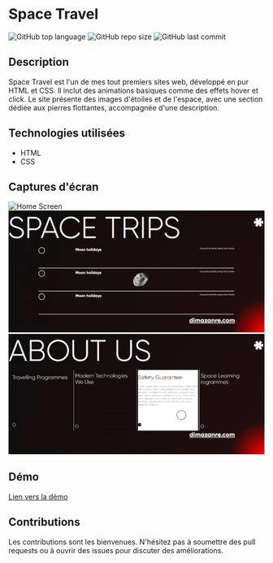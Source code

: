 # Space Travel

![GitHub top language](https://img.shields.io/github/languages/top/dimainc26/space_travel)
![GitHub repo size](https://img.shields.io/github/repo-size/dimainc26/space_travel)
![GitHub last commit](https://img.shields.io/github/last-commit/dimainc26/space_travel)

## Description
Space Travel est l'un de mes tout premiers sites web, développé en pur HTML et CSS. Il inclut des animations basiques comme des effets hover et click. Le site présente des images d'étoiles et de l'espace, avec une section dédiée aux pierres flottantes, accompagnée d'une description.

## Technologies utilisées
- HTML
- CSS

## Captures d'écran
![Home Screen](https://github.com/dimainc26/space_travel/blob/main/assets/home_screen.png)
![Trips](https://github.com/dimainc26/space_travel/blob/main/assets/trips.png)
![About](https://github.com/dimainc26/space_travel/blob/main/assets/about.png)

## Démo
[Lien vers la démo](https://dev.dimazanre.com/space_travel)

## Contributions
Les contributions sont les bienvenues. N'hésitez pas à soumettre des pull requests ou à ouvrir des issues pour discuter des améliorations.
